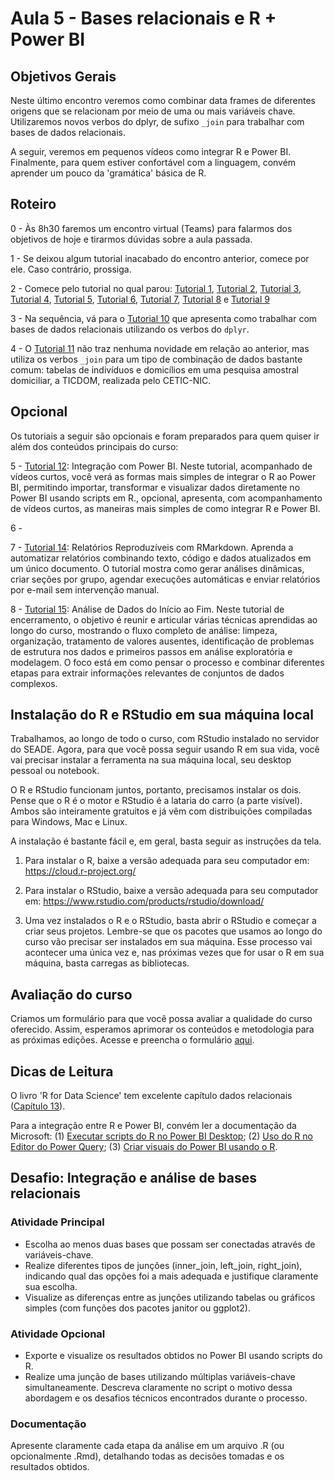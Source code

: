 # Aula 5 - Bases relacionais e R + Power BI

## Objetivos Gerais

Neste último encontro veremos como combinar data frames de diferentes origens que se relacionam por meio de uma ou mais variáveis chave. Utilizaremos novos verbos do dplyr, de sufixo `_join` para trabalhar com bases de dados relacionais.

A seguir, veremos em pequenos vídeos como integrar R e Power BI. Finalmente, para quem estiver confortável com a linguagem, convém aprender um pouco da 'gramática' básica de R.

## Roteiro

0 - Às 8h30 faremos um encontro virtual (Teams) para falarmos dos objetivos de hoje e tirarmos dúvidas sobre a aula passada.

1 - Se deixou algum tutorial inacabado do encontro anterior, comece por ele. Caso contrário, prossiga.

2 - Comece pelo tutorial no qual parou: [Tutorial 1](/tutorial/tutorial-01.md), [Tutorial 2](/tutorial/tutorial-02.md), [Tutorial 3](/tutorial/tutorial-03.md), [Tutorial 4](/tutorial/tutorial-04.md), [Tutorial 5](/tutorial/tutorial-05.md), [Tutorial 6](/tutorial/tutorial-06.md), [Tutorial 7](/tutorial/tutorial-07.md), [Tutorial 8](/tutorial/tutorial-08.md) e [Tutorial 9](/tutorial/tutorial-09.md)

3 - Na sequência, vá para o [Tutorial 10](/tutorial/tutorial-10.md) que apresenta como trabalhar com bases de dados relacionais utilizando os verbos do `dplyr`.

4 - O [Tutorial 11](/tutorial/tutorial-11.md) não traz nenhuma novidade em relação ao anterior, mas utiliza os verbos `_join` para um tipo de combinação de dados bastante comum: tabelas de indivíduos e domicílios em uma pesquisa amostral domiciliar, a TICDOM, realizada pelo CETIC-NIC.

## Opcional

Os tutoriais a seguir são opcionais e foram preparados para quem quiser ir além dos conteúdos principais do curso:

5 - [Tutorial 12](/tutorial/tutorial-12.md): Integração com Power BI.
Neste tutorial, acompanhado de vídeos curtos, você verá as formas mais simples de integrar o R ao Power BI, permitindo importar, transformar e visualizar dados diretamente no Power BI usando scripts em R., opcional, apresenta, com acompanhamento de vídeos curtos, as maneiras mais simples de como integrar R e Power BI.

6 - 

7 - [Tutorial 14](/tutorial/tutorial-14.md): Relatórios Reproduzíveis com RMarkdown.
Aprenda a automatizar relatórios combinando texto, código e dados atualizados em um único documento. O tutorial mostra como gerar análises dinâmicas, criar seções por grupo, agendar execuções automáticas e enviar relatórios por e-mail sem intervenção manual.

8 - [Tutorial 15](/tutorial/tutorial-15.md): Análise de Dados do Início ao Fim.
 Neste tutorial de encerramento, o objetivo é reunir e articular várias técnicas aprendidas ao longo do curso, mostrando o fluxo completo de análise: limpeza, organização, tratamento de valores ausentes, identificação de problemas de estrutura nos dados e primeiros passos em análise exploratória e modelagem. O foco está em como pensar o processo e combinar diferentes etapas para extrair informações relevantes de conjuntos de dados complexos.

 
## Instalação do R e RStudio em sua máquina local

Trabalhamos, ao longo de todo o curso, com RStudio instalado no servidor do SEADE. Agora, para que você possa seguir usando R em sua vida, você vai precisar instalar a ferramenta na sua máquina local, seu desktop pessoal ou notebook.

O R e RStudio funcionam juntos, portanto, precisamos instalar os dois. Pense que o R é o motor e RStudio é a lataria do carro (a parte visível). Ambos são inteiramente gratuitos e já vêm com distribuições compiladas para Windows, Mac e Linux.

A instalação é bastante fácil e, em geral, basta seguir as instruções da tela.

1.  Para instalar o R, baixe a versão adequada para seu computador em: <https://cloud.r-project.org/>

2.  Para instalar o RStudio, baixe a versão adequada para seu computador em: <https://www.rstudio.com/products/rstudio/download/>

3.  Uma vez instalados o R e o RStudio, basta abrir o RStudio e começar a criar seus projetos. Lembre-se que os pacotes que usamos ao longo do curso vão precisar ser instalados em sua máquina. Esse processo vai acontecer uma única vez e, nas próximas vezes que for usar o R em sua máquina, basta carregas as bibliotecas.

## Avaliação do curso

Criamos um formulário para que você possa avaliar a qualidade do curso oferecido. Assim, esperamos aprimorar os conteúdos e metodologia para as próximas edições. Acesse e preencha o formulário [aqui](https://forms.gle/DRwwt25QohxD4p596).

## Dicas de Leitura

O livro 'R for Data Science' tem excelente capítulo dados relacionais ([Capítulo 13](https://r4ds.had.co.nz/relational-data.html)).

Para a integração entre R e Power BI, convém ler a documentação da Microsoft: (1) [Executar scripts do R no Power BI Desktop](https://docs.microsoft.com/pt-br/power-bi/connect-data/desktop-r-scripts); (2) [Uso do R no Editor do Power Query](https://docs.microsoft.com/pt-br/power-bi/connect-data/desktop-r-in-query-editor); (3) [Criar visuais do Power BI usando o R](https://docs.microsoft.com/pt-br/power-bi/create-reports/desktop-r-visuals).


## Desafio: Integração e análise de bases relacionais


### Atividade Principal

  - Escolha ao menos duas bases que possam ser conectadas através de variáveis-chave.
  - Realize diferentes tipos de junções (inner_join, left_join, right_join), indicando qual das opções foi a mais adequada e justifique claramente sua escolha.
  - Visualize as diferenças entre as junções utilizando tabelas ou gráficos simples (com funções dos pacotes janitor ou ggplot2).


### Atividade Opcional 

  - Exporte e visualize os resultados obtidos no Power BI usando scripts do R.
  - Realize uma junção de bases utilizando múltiplas variáveis-chave simultaneamente. Descreva claramente no script o motivo dessa abordagem e os desafios técnicos encontrados durante o processo.


### Documentação

Apresente claramente cada etapa da análise em um arquivo .R (ou opcionalmente .Rmd), detalhando todas as decisões tomadas e os resultados obtidos.

